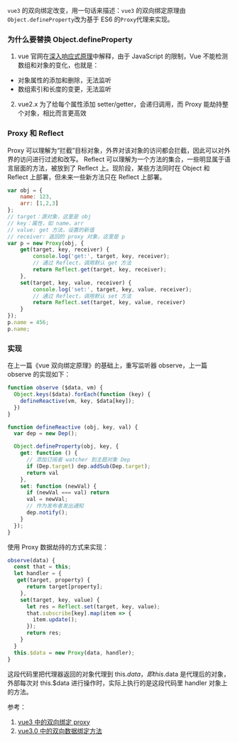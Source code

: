 
`vue3` 的双向绑定改变，用一句话来描述：`vue3` 的双向绑定原理由`Object.defineProperty`改为基于 ES6 的`Proxy`代理来实现。

### 为什么要替换 Object.defineProperty
1. vue 官网在[深入响应式原理](https://cn.vuejs.org/v2/guide/reactivity.html#%E6%A3%80%E6%B5%8B%E5%8F%98%E5%8C%96%E7%9A%84%E6%B3%A8%E6%84%8F%E4%BA%8B%E9%A1%B9)中解释，由于 JavaScript 的限制，Vue 不能检测数组和对象的变化，也就是：
* 对象属性的添加和删除，无法监听
* 数组索引和长度的变更，无法监听

2. vue2.x 为了给每个属性添加 setter/getter，会递归调用，而 Proxy 能劫持整个对象，相比而言更高效

### Proxy 和 Reflect
Proxy 可以理解为“拦截”目标对象，外界对该对象的访问都会拦截，因此可以对外界的访问进行过滤和改写。
Reflect 可以理解为一个方法的集合，一些明显属于语言层面的方法，被放到了 Reflect 上。现阶段，某些方法同时在 Object 和 Reflect 上部署，但未来一些新方法只在 Reflect 上部署。
```js
var obj = {
    name: 123,
    arr: [1,2,3]
};
// target：源对象，这里是 obj
// key：属性，如 name、arr
// value: get 方法，设置的新值
// receiver: 返回的 proxy 对象，这里是 p
var p = new Proxy(obj, {
    get(target, key, receiver) {
        console.log('get:', target, key, receiver);
        // 通过 Reflect，调用默认 get 方法
        return Reflect.get(target, key, receiver);
    },
    set(target, key, value, receiver) {
        console.log('set:', target, key, value, receiver);
        // 通过 Reflect，调用默认 set 方法
        return Reflect.set(target, key, value, receiver)
    }
});
p.name = 456;
p.name;
```
### 实现
在上一篇《vue 双向绑定原理》的基础上，重写监听器 observe，上一篇 observe 的实现如下：
```js
function observe ($data, vm) {
  Object.keys($data).forEach(function (key) {
    defineReactive(vm, key, $data[key]);
  })
}

function defineReactive (obj, key, val) {
  var dep = new Dep();

  Object.defineProperty(obj, key, {
    get: function () {
      // 添加订阅者 watcher 到主题对象 Dep
      if (Dep.target) dep.addSub(Dep.target);
      return val
    },
    set: function (newVal) {
      if (newVal === val) return
      val = newVal;
      // 作为发布者发出通知
      dep.notify();
    }
  });
}
```
使用 Proxy 数据劫持的方式来实现：
```js
observe(data) {
  const that = this;
  let handler = {
   get(target, property) {
      return target[property];
    },
    set(target, key, value) {
      let res = Reflect.set(target, key, value);
      that.subscribe[key].map(item => {
        item.update();
      });
      return res;
    }
  }
  this.$data = new Proxy(data, handler);
}
```
这段代码里把代理器返回的对象代理到 this.$data，即 this.$data 是代理后的对象，外部每次对 this.$data 进行操作时，实际上执行的是这段代码里 handler 对象上的方法。

参考：
1. [vue3 中的双向绑定 proxy](https://www.cnblogs.com/lyt0207/p/12540091.html)
2. [vue3.0 中的双向数据绑定方法](https://www.cnblogs.com/mlw1814011067/p/11283528.html)